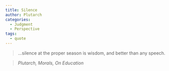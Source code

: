 ```yaml
---
title: Silence
author: Plutarch
categories:
  - Judgment
  - Perspective
tags:
  - quote
---
```


> ...silence at the proper season is wisdom, and better than any speech.


> <cite>Plutarch, Morals, On Education</cite>

